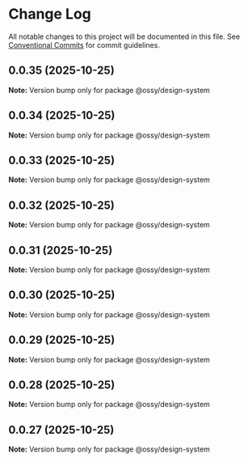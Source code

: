 # Change Log

All notable changes to this project will be documented in this file.
See [Conventional Commits](https://conventionalcommits.org) for commit guidelines.

## 0.0.35 (2025-10-25)

**Note:** Version bump only for package @ossy/design-system





## 0.0.34 (2025-10-25)

**Note:** Version bump only for package @ossy/design-system





## 0.0.33 (2025-10-25)

**Note:** Version bump only for package @ossy/design-system





## 0.0.32 (2025-10-25)

**Note:** Version bump only for package @ossy/design-system





## 0.0.31 (2025-10-25)

**Note:** Version bump only for package @ossy/design-system





## 0.0.30 (2025-10-25)

**Note:** Version bump only for package @ossy/design-system





## 0.0.29 (2025-10-25)

**Note:** Version bump only for package @ossy/design-system





## 0.0.28 (2025-10-25)

**Note:** Version bump only for package @ossy/design-system





## 0.0.27 (2025-10-25)

**Note:** Version bump only for package @ossy/design-system
